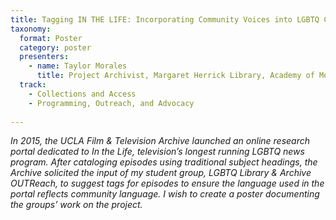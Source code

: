 ```yaml
---
title: Tagging IN THE LIFE: Incorporating Community Voices into LGBTQ Collections
taxonomy:
  format: Poster
  category: poster
  presenters:
    - name: Taylor Morales
      title: Project Archivist, Margaret Herrick Library, Academy of Motion Picture Arts and Sciences
  track:
    - Collections and Access
    - Programming, Outreach, and Advocacy
 
---
```

_In 2015, the UCLA Film & Television Archive launched an online research portal dedicated to In the Life, television’s longest running LGBTQ news program. After cataloging episodes using traditional subject headings, the Archive solicited the input of my student group, LGBTQ Library & Archive OUTReach, to suggest tags for episodes to ensure the language used in the portal reflects community language. I wish to create a poster documenting the groups’ work on the project._
